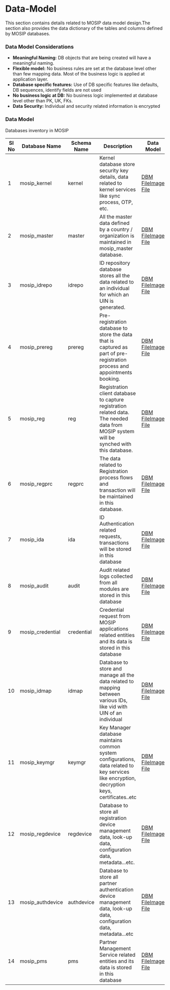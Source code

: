 # Data-Model

This section contains details related to MOSIP data model design.The section also provides the data dictionary of the tables and columns defined by MOSIP databases.

### Data Model Considerations

* **Meaningful Naming:** DB objects that are being created will have a meaningful naming.
* **Flexible model:** No business rules are set at the database level other than few mapping data. Most of the business logic is applied at application layer.
* **Database specific features:** Use of DB specific features like defaults, DB sequences, identify fields are not used
* **No business logic at DB:** No business logic implemented at database level other than PK, UK, FKs.
* **Data Security:** Individual and security related information is encrypted

### Data Model

Databases inventory in MOSIP



<table><thead><tr><th width="50">Sl No</th><th>Database Name</th><th>Schema Name</th><th>Description</th><th>Data Model</th><th>Data Dictionary</th></tr></thead><tbody><tr><td>1</td><td>mosip_kernel</td><td>kernel</td><td>Kernel database store security key details, data related to kernel services like sync process, OTP, etc.</td><td><a href="https://github.com/mosip/commons/tree/master/design/data_model/_sources/mosip_kernel.dbm">DBM File</a><a href="https://github.com/mosip/commons/tree/master/design/data_model/_images/mosip_kernel.png">Image File</a></td><td>mosip_kernel_dd.xlsx</td></tr><tr><td>2</td><td>mosip_master</td><td>master</td><td>All the master data defined by a country / organization is maintained in mosip_master database.</td><td><a href="https://github.com/mosip/commons/tree/master/design/data_model/_sources/mosip_master.dbm">DBM File</a><a href="https://github.com/mosip/commons/tree/master/design/data_model/_images/mosip_master.png">Image File</a></td><td><a href="https://github.com/mosip/commons/tree/master/design/data_model/mosip_master_dd.xlsx">mosip_master_dd.xlsx</a></td></tr><tr><td>3</td><td>mosip_idrepo</td><td>idrepo</td><td>ID repository database stores all the data related to an individual for which an UIN is generated.</td><td><a href="https://github.com/mosip/id-repository/tree/master/design/data_model/_sources/mosip_idrepo.dbm">DBM File</a><a href="https://github.com/mosip/id-repository/tree/master/design/data_model/_images/mosip_idrepo.png">Image File</a></td><td><a href="https://github.com/mosip/id-repository/tree/master/design/data_model/mosip_idrepo_dd.xlsx">mosip_idrepo</a></td></tr><tr><td>4</td><td>mosip_prereg</td><td>prereg</td><td>Pre-registration database to store the data that is captured as part of pre-registration process and appointments booking.</td><td><a href="https://github.com/mosip/pre-registration/tree/master/design/data_model/_sources/mosip_prereg.dbm">DBM File</a><a href="https://github.com/mosip/pre-registration/tree/master/design/data_model/_images/mosip_prereg.png">Image File</a></td><td><a href="https://github.com/mosip/pre-registration/tree/master/design/data_model/mosip_prereg_dd.xlsx">mosip_prereg_dd.xlsx</a></td></tr><tr><td>5</td><td>mosip_reg</td><td>reg</td><td>Registration client database to capture registration related data. The needed data from MOSIP system will be synched with this database.</td><td><a href="https://github.com/mosip/registration/tree/master/design/data_model/_sources/mosip_reg.dbm">DBM File</a><a href="https://github.com/mosip/registration/tree/master/design/data_model/_images/mosip_reg.png">Image File</a></td><td><a href="https://github.com/mosip/registration/tree/master/design/data_model/mosip_reg_dd.xlsx">mosip_reg_dd.xlsx</a></td></tr><tr><td>6</td><td>mosip_regprc</td><td>regprc</td><td>The data related to Registration process flows and transaction will be maintained in this database.</td><td><a href="https://github.com/mosip/registration/tree/master/design/data_model/_sources/mosip_regprc.dbm">DBM File</a><a href="https://github.com/mosip/registration/tree/master/design/data_model/_images/mosip_regprc.png">Image File</a></td><td><a href="https://github.com/mosip/registration/tree/master/design/data_model/mosip_regprc_dd.xlsx">mosip_regprc_dd.xlsx</a></td></tr><tr><td>7</td><td>mosip_ida</td><td>ida</td><td>ID Authentication related requests, transactions will be stored in this database</td><td><a href="https://github.com/mosip/id-authentication/tree/master/design/data_model/_sources/mosip_ida.dbm">DBM File</a><a href="https://github.com/mosip/id-authentication/tree/master/design/data_model/_images/mosip_ida.png">Image File</a></td><td><a href="https://github.com/mosip/id-authentication/tree/master/design/data_model/mosip_ida_dd.xlsx">mosip_ida_dd.xlsx</a></td></tr><tr><td>8</td><td>mosip_audit</td><td>audit</td><td>Audit related logs collected from all modules are stored in this database</td><td><a href="https://github.com/mosip/commons/tree/master/design/data_model/_sources/mosip_audit.dbm">DBM File</a><a href="https://github.com/mosip/commons/tree/master/design/data_model/_images/mosip_audit.png">Image File</a></td><td><a href="https://github.com/mosip/commons/tree/master/design/data_model/mosip_audit_dd.xlsx">mosip_audit_dd.xlsx</a></td></tr><tr><td>9</td><td>mosip_credential</td><td>credential</td><td>Credential request from MOSIP applications related entities and its data is stored in this database</td><td><a href="https://github.com/mosip/id-repository/tree/master/design/data_model/_sources/mosip_credential.dbm">DBM File</a><a href="https://github.com/mosip/id-repository/tree/master/design/data_model/_images/mosip_credential.png">Image File</a></td><td><a href="https://github.com/mosip/id-repository/tree/master/design/data_model/mosip_credential_dd.xlsx">mosip_iam_dd.xlsx</a></td></tr><tr><td>10</td><td>mosip_idmap</td><td>idmap</td><td>Database to store and manage all the data related to mapping between various IDs, like vid with UIN of an individual</td><td><a href="https://github.com/mosip/id-repository/tree/master/design/data_model/_sources/mosip_idmap.dbm">DBM File</a><a href="https://github.com/mosip/id-repository/tree/master/design/data_model/_images/mosip_idmap.png">Image File</a></td><td><a href="https://github.com/mosip/id-repository/tree/master/design/data_model/mosip_idmap_dd.xlsx">mosip_idmap_dd.xlsx</a></td></tr><tr><td>11</td><td>mosip_keymgr</td><td>keymgr</td><td>Key Manager database maintains common system configurations, data related to key services like encryption, decryption keys, certificates..etc</td><td><a href="https://github.com/mosip/commons/tree/master/design/data_model/_sources/mosip_keymgr.dbm">DBM File</a><a href="https://github.com/mosip/commons/tree/master/design/data_model/_images/mosip_keymgr.png">Image File</a></td><td><a href="https://github.com/mosip/commons/tree/master/design/data_model/mosip_keymgr_dd.xlsx">mosip_keymgr_dd.xlsx</a></td></tr><tr><td>12</td><td>mosip_regdevice</td><td>regdevice</td><td>Database to store all registration device management data, look-up data, configuration data, metadata...etc.</td><td><a href="https://github.com/mosip/commons/tree/master/design/data_model/_sources/mosip_regdevice.dbm">DBM File</a><a href="https://github.com/mosip/commons/tree/master/design/data_model/_images/mosip_regdevice.png">Image File</a></td><td><a href="https://github.com/mosip/commons/tree/master/design/data_model/mosip_regdevice_dd.xlsx">mosip_regdevice_dd.xlsx</a></td></tr><tr><td>13</td><td>mosip_authdevice</td><td>authdevice</td><td>Database to store all partner authentication device management data, look-up data, configuration data, metadata...etc</td><td><a href="https://github.com/mosip/commons/tree/master/design/data_model/_sources/mosip_authdevice.dbm">DBM File</a><a href="https://github.com/mosip/commons/tree/master/design/data_model/_images/mosip_authdevice.png">Image File</a></td><td><a href="https://github.com/mosip/commons/tree/master/design/data_model/mosip_authdevice_dd.xlsx">mosip_authdevice_dd.xlsx</a></td></tr><tr><td>14</td><td>mosip_pms</td><td>pms</td><td>Partner Management Service related entities and its data is stored in this database</td><td><a href="https://github.com/mosip/partner-management-services/tree/master/design/data_model/_sources/mosip_pms.dbm">DBM File</a><a href="https://github.com/mosip/partner-management-services/tree/master/design/data_model/_images/mosip_pms.png">Image File</a></td><td><a href="https://github.com/mosip/partner-management-services/blob/1.1.5.5/design/data_model/mosip_pms_dd.xlsx">mosip_pms_dd.xlsx</a></td></tr></tbody></table>

